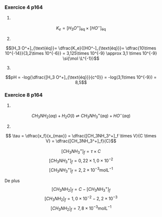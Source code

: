 ### Exercice 4 p164
1. 
$$ K_e = [H_3 O^+]_{\text{éq}}\times [HO^-]_{\text{éq}}$$

2.
$$[H_3 O^+]_{\text{éq}}= \dfrac{K_e}{[HO^-]_{\text{éq}}}= \dfrac{10\times 10^{-14}}{3,2\times 10^{-6}} = 3,125\times 10^{-9} \approx 3,1 \times 10^{-9} \si{\mol \L^{-1}}$$

3.
$$pH = -log{\dfrac{[H_3 O^+]_{\text{éq}}}{c^0}} = -log(3,1\times 10^{-9}) = 8,5$$

### Exercice 8 p164

1. 
$$ CH_3 NH_2(aq) + H_2 O (l) \rightleftharpoons CH_3NH_3^+(aq)+HO^-(aq)$$

2. 
$$ \tau = \dfrac{x_f}{x_{max}} = \dfrac{[CH_3NH_3^+]_f \times V}{C \times V} = \dfrac{[CH_3NH_3^+]_f}{C}$$

$$[CH_3NH_3^+]_f = \tau \times C$$
$$[CH_3NH_3^+]_f = 0,22 \times 1,0 \times 10^{-2}$$
$$[CH_3NH_3^+]_f = 2,2\times 10^{-3} \si{\mol \L^{-1}}$$

De plus $$[CH_3NH_2]_f = C- [CH_3NH_3^+]_f$$
$$[CH_3NH_2]_f = 1,0 \times 10^{-2} -  2,2\times 10^{-3}$$
$$[CH_3NH_2]_f = 7,8 \times 10^{-3} \si{\mol \L^{-1}}$$
